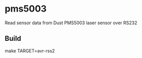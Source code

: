 pms5003
=======

Read sensor data from Dust PMS5003 laser sensor over RS232

Build
-----
make TARGET=avr-rss2
